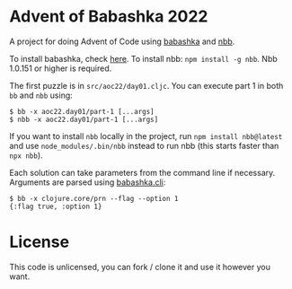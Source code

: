 # Advent of Babashka 2022

A project for doing Advent of Code using
[babashka](https://github.com/babashka/babashka) and
[nbb](https://github.com/babashka/nbb).

To install babashka, check [here](https://github.com/babashka/babashka#installation).
To install nbb: `npm install -g nbb`. Nbb 1.0.151 or higher is required.

The first puzzle is in `src/aoc22/day01.cljc`. You can execute part 1 in both `bb` and `nbb` using:

```
$ bb -x aoc22.day01/part-1 [...args]
$ nbb -x aoc22.day01/part-1 [...args]
```

If you want to install `nbb` locally in the project, run `npm install
nbb@latest` and use `node_modules/.bin/nbb` instead to run nbb (this starts
faster than `npx nbb`).

Each solution can take parameters from the command line if necessary.  Arguments
are parsed using
[babashka.cli](https://github.com/babashka/cli/blob/main/src/babashka/cli.cljc):

```
$ bb -x clojure.core/prn --flag --option 1
{:flag true, :option 1}
```

# License

This code is unlicensed, you can fork / clone it and use it however you want.
